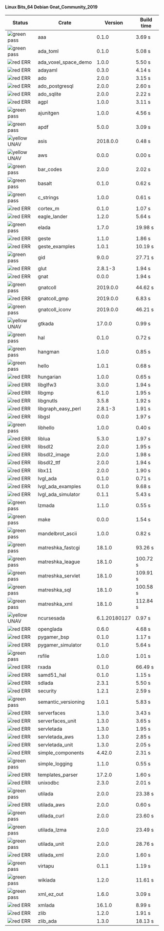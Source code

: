 #### Linux Bits_64 Debian Gnat_Community_2019

| Status | Crate | Version | Build time |
| --- | --- | --- | --- |
|![green](https://placehold.it/8/00aa00/000000?text=+) pass | aaa | 0.1.0 |  3.69 s |
|![green](https://placehold.it/8/00aa00/000000?text=+) pass | ada_toml | 0.1.0 |  5.08 s |
|![red](https://placehold.it/8/ff0000/000000?text=+) ERR  | ada_voxel_space_demo | 1.0.0 |  5.50 s |
|![red](https://placehold.it/8/ff0000/000000?text=+) ERR  | adayaml | 0.3.0 |  4.14 s |
|![red](https://placehold.it/8/ff0000/000000?text=+) ERR  | ado | 2.0.0 |  3.15 s |
|![red](https://placehold.it/8/ff0000/000000?text=+) ERR  | ado_postgresql | 2.0.0 |  2.60 s |
|![red](https://placehold.it/8/ff0000/000000?text=+) ERR  | ado_sqlite | 2.0.0 |  2.22 s |
|![red](https://placehold.it/8/ff0000/000000?text=+) ERR  | agpl | 1.0.0 |  3.11 s |
|![green](https://placehold.it/8/00aa00/000000?text=+) pass | ajunitgen | 1.0.0 |  4.56 s |
|![green](https://placehold.it/8/00aa00/000000?text=+) pass | apdf | 5.0.0 |  3.09 s |
|![yellow](https://placehold.it/8/ffbb00/000000?text=+) UNAV | asis | 2018.0.0 |  0.48 s |
|![yellow](https://placehold.it/8/ffbb00/000000?text=+) UNAV | aws | 0.0.0 |  0.00 s |
|![green](https://placehold.it/8/00aa00/000000?text=+) pass | bar_codes | 2.0.0 |  2.02 s |
|![green](https://placehold.it/8/00aa00/000000?text=+) pass | basalt | 0.1.0 |  0.62 s |
|![green](https://placehold.it/8/00aa00/000000?text=+) pass | c_strings | 1.0.0 |  0.61 s |
|![red](https://placehold.it/8/ff0000/000000?text=+) ERR  | cortex_m | 0.1.0 |  1.07 s |
|![red](https://placehold.it/8/ff0000/000000?text=+) ERR  | eagle_lander | 1.2.0 |  5.64 s |
|![green](https://placehold.it/8/00aa00/000000?text=+) pass | elada | 1.7.0 |  19.98 s |
|![red](https://placehold.it/8/ff0000/000000?text=+) ERR  | geste | 1.1.0 |  1.86 s |
|![red](https://placehold.it/8/ff0000/000000?text=+) ERR  | geste_examples | 1.0.1 |  10.19 s |
|![green](https://placehold.it/8/00aa00/000000?text=+) pass | gid | 9.0.0 |  27.71 s |
|![red](https://placehold.it/8/ff0000/000000?text=+) ERR  | glut | 2.8.1-3 |  1.94 s |
|![red](https://placehold.it/8/ff0000/000000?text=+) ERR  | gnat | 0.0.0 |  1.94 s |
|![green](https://placehold.it/8/00aa00/000000?text=+) pass | gnatcoll | 2019.0.0 |  44.62 s |
|![red](https://placehold.it/8/ff0000/000000?text=+) ERR  | gnatcoll_gmp | 2019.0.0 |  6.83 s |
|![green](https://placehold.it/8/00aa00/000000?text=+) pass | gnatcoll_iconv | 2019.0.0 |  46.21 s |
|![yellow](https://placehold.it/8/ffbb00/000000?text=+) UNAV | gtkada | 17.0.0 |  0.99 s |
|![green](https://placehold.it/8/00aa00/000000?text=+) pass | hal | 0.1.0 |  0.72 s |
|![green](https://placehold.it/8/00aa00/000000?text=+) pass | hangman | 1.0.0 |  0.85 s |
|![green](https://placehold.it/8/00aa00/000000?text=+) pass | hello | 1.0.1 |  0.68 s |
|![red](https://placehold.it/8/ff0000/000000?text=+) ERR  | hungarian | 1.0.0 |  0.65 s |
|![red](https://placehold.it/8/ff0000/000000?text=+) ERR  | libglfw3 | 3.0.0 |  1.94 s |
|![red](https://placehold.it/8/ff0000/000000?text=+) ERR  | libgmp | 6.1.0 |  1.95 s |
|![red](https://placehold.it/8/ff0000/000000?text=+) ERR  | libgnutls | 3.5.8 |  1.92 s |
|![red](https://placehold.it/8/ff0000/000000?text=+) ERR  | libgraph_easy_perl | 2.8.1-3 |  1.91 s |
|![red](https://placehold.it/8/ff0000/000000?text=+) ERR  | libgsl | 0.0.0 |  1.97 s |
|![green](https://placehold.it/8/00aa00/000000?text=+) pass | libhello | 1.0.0 |  0.40 s |
|![red](https://placehold.it/8/ff0000/000000?text=+) ERR  | liblua | 5.3.0 |  1.97 s |
|![red](https://placehold.it/8/ff0000/000000?text=+) ERR  | libsdl2 | 2.0.0 |  1.95 s |
|![red](https://placehold.it/8/ff0000/000000?text=+) ERR  | libsdl2_image | 2.0.0 |  1.98 s |
|![red](https://placehold.it/8/ff0000/000000?text=+) ERR  | libsdl2_ttf | 2.0.0 |  1.94 s |
|![red](https://placehold.it/8/ff0000/000000?text=+) ERR  | libx11 | 2.0.0 |  1.90 s |
|![red](https://placehold.it/8/ff0000/000000?text=+) ERR  | lvgl_ada | 0.1.0 |  0.71 s |
|![red](https://placehold.it/8/ff0000/000000?text=+) ERR  | lvgl_ada_examples | 0.1.0 |  9.68 s |
|![red](https://placehold.it/8/ff0000/000000?text=+) ERR  | lvgl_ada_simulator | 0.1.1 |  5.43 s |
|![green](https://placehold.it/8/00aa00/000000?text=+) pass | lzmada | 1.1.0 |  0.55 s |
|![green](https://placehold.it/8/00aa00/000000?text=+) pass | make | 0.0.0 |  1.54 s |
|![green](https://placehold.it/8/00aa00/000000?text=+) pass | mandelbrot_ascii | 1.0.0 |  0.82 s |
|![green](https://placehold.it/8/00aa00/000000?text=+) pass | matreshka_fastcgi | 18.1.0 |  93.26 s |
|![green](https://placehold.it/8/00aa00/000000?text=+) pass | matreshka_league | 18.1.0 |  100.72 s |
|![green](https://placehold.it/8/00aa00/000000?text=+) pass | matreshka_servlet | 18.1.0 |  109.91 s |
|![green](https://placehold.it/8/00aa00/000000?text=+) pass | matreshka_sql | 18.1.0 |  100.58 s |
|![green](https://placehold.it/8/00aa00/000000?text=+) pass | matreshka_xml | 18.1.0 |  112.84 s |
|![yellow](https://placehold.it/8/ffbb00/000000?text=+) UNAV | ncursesada | 6.1.20180127 |  0.97 s |
|![red](https://placehold.it/8/ff0000/000000?text=+) ERR  | openglada | 0.6.0 |  4.68 s |
|![red](https://placehold.it/8/ff0000/000000?text=+) ERR  | pygamer_bsp | 0.1.0 |  1.17 s |
|![red](https://placehold.it/8/ff0000/000000?text=+) ERR  | pygamer_simulator | 0.1.0 |  5.64 s |
|![green](https://placehold.it/8/00aa00/000000?text=+) pass | rsfile | 1.0.0 |  1.01 s |
|![red](https://placehold.it/8/ff0000/000000?text=+) ERR  | rxada | 0.1.0 |  66.49 s |
|![red](https://placehold.it/8/ff0000/000000?text=+) ERR  | samd51_hal | 0.1.0 |  1.15 s |
|![red](https://placehold.it/8/ff0000/000000?text=+) ERR  | sdlada | 2.3.1 |  5.50 s |
|![red](https://placehold.it/8/ff0000/000000?text=+) ERR  | security | 1.2.1 |  2.59 s |
|![green](https://placehold.it/8/00aa00/000000?text=+) pass | semantic_versioning | 1.0.1 |  5.83 s |
|![red](https://placehold.it/8/ff0000/000000?text=+) ERR  | serverfaces | 1.3.0 |  3.43 s |
|![red](https://placehold.it/8/ff0000/000000?text=+) ERR  | serverfaces_unit | 1.3.0 |  3.65 s |
|![red](https://placehold.it/8/ff0000/000000?text=+) ERR  | servletada | 1.3.0 |  1.95 s |
|![red](https://placehold.it/8/ff0000/000000?text=+) ERR  | servletada_aws | 1.3.0 |  2.85 s |
|![red](https://placehold.it/8/ff0000/000000?text=+) ERR  | servletada_unit | 1.3.0 |  2.05 s |
|![red](https://placehold.it/8/ff0000/000000?text=+) ERR  | simple_components | 4.42.0 |  2.31 s |
|![green](https://placehold.it/8/00aa00/000000?text=+) pass | simple_logging | 1.1.0 |  0.55 s |
|![red](https://placehold.it/8/ff0000/000000?text=+) ERR  | templates_parser | 17.2.0 |  1.60 s |
|![red](https://placehold.it/8/ff0000/000000?text=+) ERR  | unixodbc | 2.3.0 |  2.01 s |
|![green](https://placehold.it/8/00aa00/000000?text=+) pass | utilada | 2.0.0 |  23.38 s |
|![red](https://placehold.it/8/ff0000/000000?text=+) ERR  | utilada_aws | 2.0.0 |  0.60 s |
|![green](https://placehold.it/8/00aa00/000000?text=+) pass | utilada_curl | 2.0.0 |  23.60 s |
|![green](https://placehold.it/8/00aa00/000000?text=+) pass | utilada_lzma | 2.0.0 |  23.49 s |
|![green](https://placehold.it/8/00aa00/000000?text=+) pass | utilada_unit | 2.0.0 |  28.76 s |
|![red](https://placehold.it/8/ff0000/000000?text=+) ERR  | utilada_xml | 2.0.0 |  1.60 s |
|![green](https://placehold.it/8/00aa00/000000?text=+) pass | virtapu | 0.1.1 |  1.19 s |
|![green](https://placehold.it/8/00aa00/000000?text=+) pass | wikiada | 1.2.0 |  11.61 s |
|![green](https://placehold.it/8/00aa00/000000?text=+) pass | xml_ez_out | 1.6.0 |  3.09 s |
|![red](https://placehold.it/8/ff0000/000000?text=+) ERR  | xmlada | 16.1.0 |  8.99 s |
|![red](https://placehold.it/8/ff0000/000000?text=+) ERR  | zlib | 1.2.0 |  1.91 s |
|![red](https://placehold.it/8/ff0000/000000?text=+) ERR  | zlib_ada | 1.3.0 |  18.13 s |
